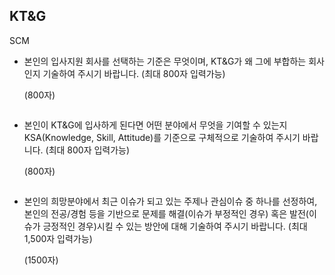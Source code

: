 ## KT&G

SCM



- 본인의 입사지원 회사를 선택하는 기준은 무엇이며, KT&G가 왜 그에 부합하는 회사인지 기술하여 주시기 바랍니다. (최대 800자 입력가능)

  (800자)

  ```
  
  ```

  



- 본인이 KT&G에 입사하게 된다면 어떤 분야에서 무엇을 기여할 수 있는지 KSA(Knowledge, Skill, Attitude)를 기준으로 구체적으로 기술하여 주시기 바랍니다. (최대 800자 입력가능)

  (800자)

  ```
  
  ```

  



- 본인의 희망분야에서 최근 이슈가 되고 있는 주제나 관심이슈 중 하나를 선정하여, 본인의 전공/경험 등을 기반으로 문제를 해결(이슈가 부정적인 경우) 혹은 발전(이슈가 긍정적인 경우)시킬 수 있는 방안에 대해 기술하여 주시기 바랍니다. (최대 1,500자 입력가능)

  (1500자)

  ```
  
  ```

  

